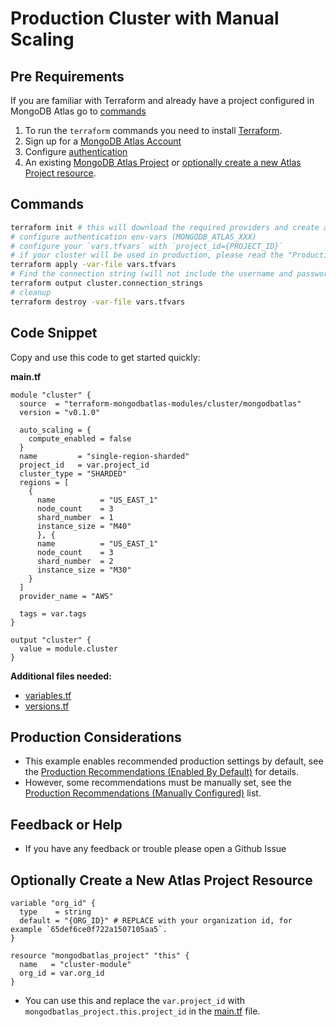 <!-- This file is used to generate the examples/README.md files -->
# Production Cluster with Manual Scaling

## Pre Requirements
If you are familiar with Terraform and already have a project configured in MongoDB Atlas go to [commands](#commands)

1. To run the `terraform` commands you need to install [Terraform](https://developer.hashicorp.com/terraform/install).
2. Sign up for a [MongoDB Atlas Account](https://www.mongodb.com/products/integrations/hashicorp-terraform)
3. Configure [authentication](https://registry.terraform.io/providers/mongodb/mongodbatlas/latest/docs#authentication)
4. An existing [MongoDB Atlas Project](https://registry.terraform.io/providers/mongodb/mongodbatlas/latest/docs/resources/project) or [optionally create a new Atlas Project resource](#optionally-create-a-new-atlas-project-resource).

## Commands
```sh
terraform init # this will download the required providers and create a `terraform.lock.hcl` file.
# configure authentication env-vars (MONGODB_ATLAS_XXX)
# configure your `vars.tfvars` with `project_id={PROJECT_ID}`
# if your cluster will be used in production, please read the "Production Considerations" below
terraform apply -var-file vars.tfvars
# Find the connection string (will not include the username and password, see the [database_user](https://registry.terraform.io/providers/mongodb/mongodbatlas/latest/docs/resources/database_user) documentation to configure your app's access)
terraform output cluster.connection_strings
# cleanup
terraform destroy -var-file vars.tfvars
```

## Code Snippet

Copy and use this code to get started quickly:

**main.tf**
```hcl
module "cluster" {
  source  = "terraform-mongodbatlas-modules/cluster/mongodbatlas"
  version = "v0.1.0"

  auto_scaling = {
    compute_enabled = false
  }
  name         = "single-region-sharded"
  project_id   = var.project_id
  cluster_type = "SHARDED"
  regions = [
    {
      name          = "US_EAST_1"
      node_count    = 3
      shard_number  = 1
      instance_size = "M40"
      }, {
      name          = "US_EAST_1"
      node_count    = 3
      shard_number  = 2
      instance_size = "M30"
    }
  ]
  provider_name = "AWS"

  tags = var.tags
}

output "cluster" {
  value = module.cluster
}
```

**Additional files needed:**
- [variables.tf](https://github.com/terraform-mongodbatlas-modules/terraform-mongodbatlas-cluster/blob/v0.1.0/examples/02_production_cluster_with_manual_scaling/variables.tf)
- [versions.tf](https://github.com/terraform-mongodbatlas-modules/terraform-mongodbatlas-cluster/blob/v0.1.0/examples/02_production_cluster_with_manual_scaling/versions.tf)


## Production Considerations
- This example enables recommended production settings by default, see the [Production Recommendations (Enabled By Default)](https://github.com/terraform-mongodbatlas-modules/terraform-mongodbatlas-cluster/blob/v0.1.0/README.md#production-recommendations-enabled-by-default) for details.
- However, some recommendations must be manually set, see the [Production Recommendations (Manually Configured)](https://github.com/terraform-mongodbatlas-modules/terraform-mongodbatlas-cluster/blob/v0.1.0/README.md#production-recommendations-manually-configured) list.

## Feedback or Help
- If you have any feedback or trouble please open a Github Issue

## Optionally Create a New Atlas Project Resource
```hcl
variable "org_id" {
  type    = string
  default = "{ORG_ID}" # REPLACE with your organization id, for example `65def6ce0f722a1507105aa5`.
}

resource "mongodbatlas_project" "this" {
  name   = "cluster-module"
  org_id = var.org_id
}
```

- You can use this and replace the `var.project_id` with `mongodbatlas_project.this.project_id` in the [main.tf](https://github.com/terraform-mongodbatlas-modules/terraform-mongodbatlas-cluster/blob/v0.1.0/examples/02_production_cluster_with_manual_scaling/main.tf) file.
